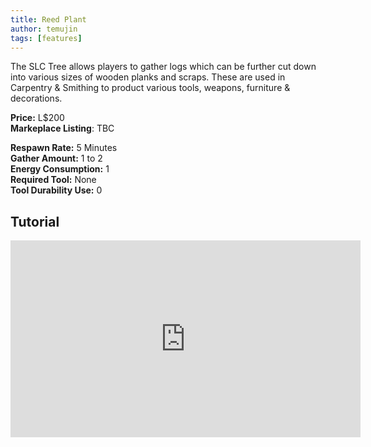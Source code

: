 ```yaml
---
title: Reed Plant
author: temujin
tags: [features]
---
```

The SLC Tree allows players to gather logs which can be further cut down into various sizes of wooden planks and scraps. These are used in Carpentry & Smithing to product various tools, weapons, furniture & decorations.

**Price:** L$200<br>
**Markeplace Listing**: TBC<br>

**Respawn Rate:** 5 Minutes<br>
**Gather Amount:** 1 to 2<br>
**Energy Consumption:** 1<br>
**Required Tool:** None<br>
**Tool Durability Use:** 0

## Tutorial
<iframe width="560" height="315" src="https://www.youtube.com/embed/KdZzMYdIT2k" frameborder="0" allow="accelerometer; autoplay; encrypted-media; gyroscope; picture-in-picture" allowfullscreen></iframe>
